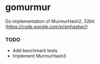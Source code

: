 # gomurmur

Go implementation of MurmurHash2, 32bit (https://code.google.com/p/smhasher/)

### TODO
* Add benchmark tests
* Implement MurmurHash3
